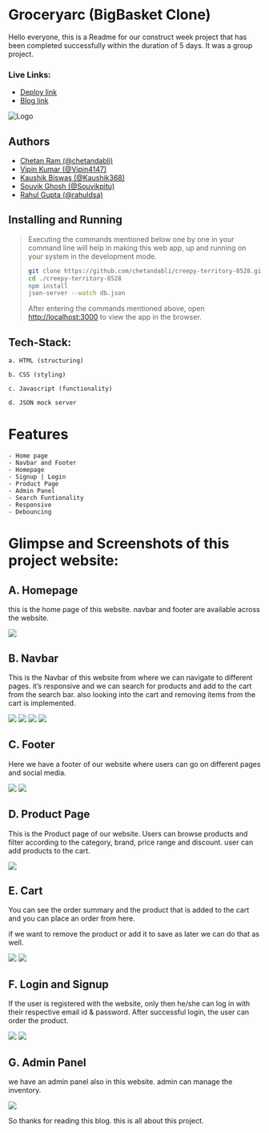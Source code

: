# Groceryarc (BigBasket Clone)

Hello everyone, this is a Readme for our construct week project that has been completed successfully within the duration of 5 days. It was a group project.

### Live Links: 
- [Deploy link](https://lucent-valkyrie-3c86fc.netlify.app/)
- [Blog link](https://medium.com/@chetandabli/groceryarc-bigbasket-clone-51ee17cd225d)

![](https://i.ibb.co/Kqh1BZB/GA-2.png "Logo")


## Authors


- [Chetan Ram (@chetandabli)](https://github.com/chetandabli)
- [Vipin Kumar (@Vipin4147)](https://github.com/Vipin4147)
- [Kaushik Biswas (@Kaushik368)](https://github.com/Kaushik368)
- [Souvik Ghosh (@Souvikpitu)](https://github.com/Souvikpitu)
- [Rahul Gupta (@rahuldsa)](https://github.com/rahuldsa)

## Installing and Running
> Executing the commands mentioned below one by one in your command line will help in making this web app, up and running on your system in the development mode.
> 
> ```bash
> git clone https://github.com/chetandabli/creepy-territory-8528.git
> cd ./creepy-territory-8528
> npm install
> json-server --watch db.json
> ```
> After entering the commands mentioned above, open [http://localhost:3000](http://localhost:3000) to view the app in the browser.

## Tech-Stack:

    a. HTML (structuring)

    b. CSS (styling)

    c. Javascript (functionality)
    
    d. JSON mock server

# Features

    - Home page
    - Navbar and Footer
    - Homepage
    - Signup | Login
    - Product Page
    - Admin Panel
    - Search Funtionality
    - Responsive
    - Debouncing
    
# Glimpse and Screenshots of this project website:

## A. Homepage

this is the home page of this website. navbar and footer are available across the website.

<img src="https://miro.medium.com/v2/resize:fit:1400/format:webp/1*3AAavC4WJlQ9eOI6Q61W7Q.png">

## B. Navbar

This is the Navbar of this website from where we can navigate to different pages. it’s responsive and we can search for products and add to the cart from the search bar. also looking into the cart and removing items from the cart is implemented.

<img src="https://miro.medium.com/v2/resize:fit:1400/format:webp/1*Dt3d9FST8T77XqiJqxzQwA.png">

<img src="https://miro.medium.com/v2/resize:fit:1400/format:webp/1*HbDO22MzAocU0T6-CSGXXg.png">

<img src="https://miro.medium.com/v2/resize:fit:1400/format:webp/1*QUfP4R-VRyzhjYWO7tkFwA.png">

<img src="https://miro.medium.com/v2/resize:fit:1400/format:webp/1*gs-78Vxt-e7fl7pgGqe8VA.png">

## C. Footer

Here we have a footer of our website where users can go on different pages and social media.

<img src="https://miro.medium.com/v2/resize:fit:1400/format:webp/1*aHvEX9YVHNx4dGWOPxP_Zw.png">

<img src="https://miro.medium.com/max/1400/1*QV1ejcV6oYQfJD73UCABeQ.png">

## D. Product Page

This is the Product page of our website. Users can browse products and filter according to the category, brand, price range and discount. user can add products to the cart.

<img src="https://miro.medium.com/max/1400/1*QgE2ECSMjrA_oUIxC7x7OQ.png">

## E. Cart

You can see the order summary and the product that is added to the cart and you can place an order from here.

if we want to remove the product or add it to save as later we can do that as well.

<img src="https://miro.medium.com/v2/resize:fit:1400/format:webp/1*FPBFtfdPUj77bN3uErXkTw.png">

<img src="https://miro.medium.com/v2/resize:fit:1400/format:webp/1*VTJ3NgtrV2oZ6cIQRKizHA.png">

## F. Login and Signup

If the user is registered with the website, only then he/she can log in with their respective email id & password. After successful login, the user can order the product.

<img src="https://miro.medium.com/v2/resize:fit:1400/format:webp/1*2ER0qFbPXHzgWILz_5XPgA.png">

<img src="https://miro.medium.com/v2/resize:fit:1400/format:webp/1*Zne2dy3wJhxrFLyW3oGl2Q.png">

## G. Admin Panel

we have an admin panel also in this website. admin can manage the inventory.

<img src="https://miro.medium.com/v2/resize:fit:1400/format:webp/1*Dpfdv2Hzw8CwoAXh-ClNFA.png">

So thanks for reading this blog. this is all about this project.
